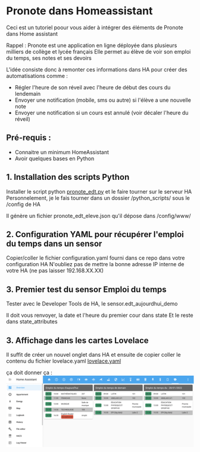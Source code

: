 # Pronote dans Homeassistant
Ceci est un tutoriel poour vous aider à intégrer des éléments de Pronote dans Home assistant

Rappel : Pronote est une application en ligne déployée dans plusieurs milliers de collège et lycée français
Elle permet au élève de voir son emploi du temps, ses notes et ses devoirs

L'idée consiste donc à remonter ces informations dans HA pour créer des automatisations comme : 
- Régler l'heure de son réveil avec l'heure de début des cours du lendemain
- Envoyer une notification (mobile, sms ou autre) si l'élève a une nouvelle note 
- Envoyer une notification si un cours est annulé (voir décaler l'heure du réveil)

## Pré-requis :
- Connaitre un minimum HomeAssistant
- Avoir quelques bases en Python

## 1. Installation des scripts Python

Installer le script python [pronote_edt.py](pronote_edt.py)  et le faire tourner sur le serveur HA
Personnelement, je le fais tourner dans un dossier /python_scripts/ sous le /config de HA 

Il génère un fichier pronote_edt_eleve.json qu'il dépose dans /config/www/

## 2. Configuration YAML pour récupérer l'emploi du temps dans un sensor

Copier/coller le fichier configuration.yaml fourni dans ce repo dans votre configuration HA 
N'oubliez pas de mettre la bonne adresse IP interne de votre HA (ne pas laisser 192.168.XX.XX)

## 3. Premier test du sensor Emploi du temps

Tester avec le Developer Tools de HA, le  sensor.edt_aujourdhui_demo

Il doit vous renvoyer, la date et l'heure du premier cour dans state
Et le reste dans state_attributes

## 3. Affichage dans les cartes Lovelace

Il suffit de créer un nouvel onglet dans HA et ensuite de copier coller le contenu du fichier lovelace.yaml [lovelace.yaml](lovelace.yaml) 

ça doit donner ça : 
![Emploi du temps](screen-edt1.png?raw=true "Screen Shot")